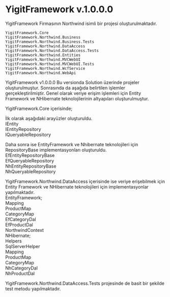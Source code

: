 # YigitFramework v.1.0.0.0

YigitFramework Firmasının Northwind isimli bir projesi oluşturulmaktadır. 

    YigitFramework.Core
    YigitFramework.Northwind.Business
    YigitFramework.Northwind.Business.Tests
    YigitFramework.Northwind.DataAccess
    YigitFramework.Northwind.DataAccess.Tests
    YigitFramework.Northwind.Entities
    YigitFramework.Northwind.MVCWebUI
    YigitFramework.Northwind.MVCWebUI.Tests
    YigitFramework.Northwind.WcfService
    YigitFramework.Northwind.WebApi

YigitFramework v1.0.0.0
Bu versionda Solution üzerinde projeler oluşturulmuştur. Sonrasında da aşağıda belirtilen işlemler gerçekleştirilmiştir. 
Genel olarak veriye erişim işlemleri için Entity Framework ve NHibernate teknolojilerinin altyapıları oluşturulmuştur.

YigitFramework.Core içerisinde;

İlk olarak aşağıdaki arayüzler oluşturuldu.                                                	
  IEntity                                                  
	IEntityRepository                       
	IQueryableRepository                   

Daha sonra ise EntityFramework ve Nhibernate teknolojileri için RepositoryBase implementasyonları oluşturuldu.        
	EfEntityRepositoryBase              
	EfQueryableRepository                
	NhEntityRepositoryBase                
	NhQueryableRepository           
                 
YigitFramework.Northwind.DataAccess içerisinde ise veriye erişebilmek için Entity Framework ve NHibernate teknolojileri için implementasyonlar yapılmaktadır.                           
EntityFramework;          
   Mapping             
		  ProductMap              
		  CategoryMap                
	  EfCategoryDal               
	  EfProductDal             
	  NorthwindContext              
	NHibernate;               
	  Helpers                
		  SqlServerHelper              
    Mapping             
		  ProductMap                
		  CategoryMap                 
	  NhCategoryDal                                           
	  NhProductDal           

YigitFramework.Northwind.DataAccess.Tests projesinde de basit bir şekilde test metodu yapılmaktadır.
